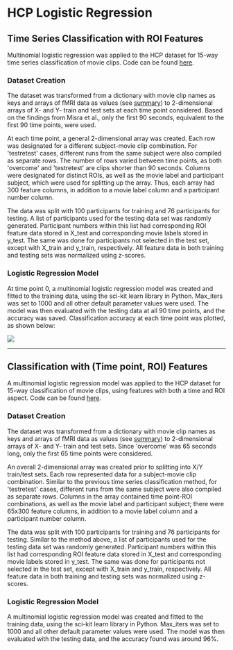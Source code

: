 # HCP Logistic Regression
## Time Series Classification with ROI Features
Multinomial logistic regression was applied to the HCP dataset for 15-way time series classification of movie clips. Code can be found [here](hcp_logreg_indivtime.ipynb).

### Dataset Creation
The dataset was transformed from a dictionary with movie clip names as keys and arrays of fMRI data as values (see [summary](hcp_summary.md)) to 2-dimensional arrays of X- and Y- train and test sets at each time point considered. Based on the findings from Misra et al., only the first 90 seconds, equivalent to the first 90 time points, were used. 

At each time point, a general 2-dimensional array was created. Each row was designated for a different subject-movie clip combination. For 'testretest' cases, different runs from the same subject were also compiled as separate rows. The number of rows varied between time points, as both 'overcome' and 'testretest' are clips shorter than 90 seconds. Columns were designated for distinct ROIs, as well as the movie label and participant subject, which were used for splitting up the array. Thus, each array had 300 feature columns, in addition to a movie label column and a participant number column.

The data was split with 100 participants for training and 76 participants for testing. A list of participants used for the testing data set was randomly generated. Participant numbers within this list had corresponding ROI feature data stored in X_test and corresponding movie labels stored in y_test. The same was done for participants not selected in the test set, except with X_train and y_train, respectively. All feature data in both training and testing sets was normalized using z-scores.

### Logistic Regression Model
At time point 0, a multinomial logistic regression model was created and fitted to the training data, using the sci-kit learn library in Python. Max_iters was set to 1000 and all other default parameter values were used. The model was then evaluated with the testing data at all 90 time points, and the accuracy was saved. Classification accuracy at each time point was plotted, as shown below:

![](../_build/jupyter_execute/hcp_data/hcp_logreg_indivtime_5_0.png)


---


## Classification with (Time point, ROI) Features
A multinomial logistic regression model was applied to the HCP dataset for 15-way classification of movie clips, using features with both a time and ROI aspect. Code can be found [here](hcp_logreg_timefeature.ipynb).

### Dataset Creation
The dataset was transformed from a dictionary with movie clip names as keys and arrays of fMRI data as values (see [summary](hcp_summary.md)) to 2-dimensional arrays of X- and Y- train and test sets. Since 'overcome' was 65 seconds long, only the first 65 time points were considered.

An overall 2-dimensional array was created prior to splitting into X/Y train/test sets. Each row represented data for a subject-movie clip combination. Similar to the previous time series classification method, for 'testretest' cases, different runs from the same subject were also compiled as separate rows. Columns in the array contained time point-ROI combinations, as well as the movie label and participant subject; there were 65x300 feature columns, in addition to a movie label column and a participant number column.

The data was split with 100 participants for training and 76 participants for testing. Similar to the method above, a list of participants used for the testing data set was randomly generated. Participant numbers within this list had corresponding ROI feature data stored in X_test and corresponding movie labels stored in y_test. The same was done for participants not selected in the test set, except with X_train and y_train, respectively. All feature data in both training and testing sets was normalized using z-scores.

### Logistic Regression Model
A multinomial logistic regression model was created and fitted to the training data, using the sci-kit learn library in Python. Max_iters was set to 1000 and all other default parameter values were used. The model was then evaluated with the testing data, and the accuracy found was around 96%.